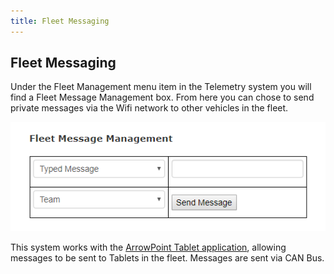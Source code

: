 ```yaml
---
title: Fleet Messaging
---
```


## Fleet Messaging

Under the Fleet Management menu item in the Telemetry system you will find a Fleet Message Management box.  From here you can chose to send private messages via the Wifi network to other vehicles in the fleet.

![Example of the Fleet Messaging system](images/telemetry_fleetmessage.png)

This system works with the [ArrowPoint Tablet application](../ArrowPoint_Tablet/index.md), allowing messages to be sent to Tablets in the fleet.  Messages are sent via CAN Bus.

